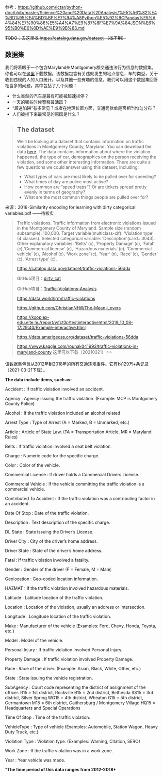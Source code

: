 参考：https://github.com/ictar/python-doc/blob/master/Science%20and%20Data%20Analysis/%E5%A6%82%E4%BD%95%E4%BD%BF%E7%94%A8Python%E5%92%8CPandas%E5%A4%84%E7%90%86%E5%A4%A7%E9%87%8F%E7%9A%84JSON%E6%95%B0%E6%8D%AE%E9%9B%86.md



~~TODO：去这里找 https://catalog.data.gov/dataset （找不到）~~



## 数据集

我们将着眼于一个包含Maryland州Montgomery郡交通违法行为信息的数据集。你也可以在[这里](https://catalog.data.gov/dataset/traffic-violations-56dda)下载数据。该数据包含有关违规发生的地点信息，车的类型，关于收到违规的人的人口统计，以及其他一些有趣的信息。我们可以用这个数据集回答相当多的问题，其中包括了几个问题：

- 什么类型的汽车是最有可能被超速拦停？
- 一天的哪些时候警察最活跃？
- “超速陷阱”有多常见？或者在地理位置方面，交通罚款单是否相当均匀分布？
- 人们被拦下来最常见的原因是什么？

> ## The dataset
>
> We’ll be looking at a dataset that contains information on traffic violations in Montgomery County, Maryland. You can download the data [here](https://catalog.data.gov/dataset/traffic-violations-56dda). The data contains information about where the violation happened, the type of car, demographics on the person receiving the violation, and some other interesting information. There are quite a few questions we could answer using this dataset, including:
>
> - What types of cars are most likely to be pulled over for speeding?
> - What times of day are police most active?
> - How common are “speed traps”? Or are tickets spread pretty evenly in terms of geography?
> - What are the most common things people are pulled over for?



来源：2018-Similarity encoding for learning with dirty categorical variables.pdf  ——待核实

> Traffic violations. Traffic information from electronic violations issued in the Montgomery County of Maryland. Sample size (random subsample): 100,000. Target variable(multiclass-clf): ‘Violation type’ (4 classes). Selected categorical variable: ‘Description’(card.: 3043). Other explanatory variables: ‘Belts’ (c), ‘Property Damage’ (c), ‘Fatal’ (c),‘Commercial license’ (c), ‘Hazardous materials’ (c), ‘Commercial vehicle’ (c), ‘Alcohol’(c), ‘Work zone’ (c), ‘Year’ (n), ‘Race’ (c), ‘Gender’ (c), ‘Arrest type’ (c).  
>
> https://catalog.data.gov/dataset/traffic-violations-56dda  



> GitHub项目：[dirty_cat](https://github.com/dirty-cat/dirty_cat/blob/master/dirty_cat/datasets/fetching.py)
>
> GitHub项目：[Traffic-Violations-Analysis](https://github.com/meliharici/Traffic-Violations-Analysis)
>
> https://data.world/jrm/traffic-violations
>
> https://github.com/ChristianNHill/The-Mean-Lovers
>
> https://kooplex-edu.elte.hu/report/wfct0p/testinteractivehtml/2019_10_08-17:29:40/Example-interactive.html
>
> https://data.amerigeoss.org/dataset/traffic-violations-56dda



> https://www.kaggle.com/rounak041993/traffic-violations-in-maryland-county  这里可以下载（20210321）⭐⭐

该数据集包含从2012年到2018年的所有交通违规事件。它有约129万+条记录（2021-03-21下载）。

**The data include items, such as:**

Accident : If traffic violation involved an accident.

Agency : Agency issuing the traffic violation. (Example: MCP is Montgomery County Police)

Alcohol : If the traffic violation included an alcohol related

Arrest Type : Type of Arrest (A = Marked, B = Unmarked, etc.)

Article : Article of State Law. (TA = Transportation Article, MR = Maryland Rules)

Belts : If traffic violation involved a seat belt violation.

Charge : Numeric code for the specific charge.

Color : Color of the vehicle.

Commercial License : If driver holds a Commercial Drivers License.

Commercial Vehicle : If the vehicle committing the traffic violation is a commercial vehicle.

Contributed To Accident : If the traffic violation was a contributing factor in an accident.

Date Of Stop : Date of the traffic violation.

Description : Text description of the specific charge.

DL State : State issuing the Driver’s License.

Driver City : City of the driver’s home address.

Driver State : State of the driver’s home address.

Fatal : If traffic violation involved a fatality.

Gender : Gender of the driver (F = Female, M = Male)

Geolocation : Geo-coded location information.

HAZMAT : If the traffic violation involved hazardous materials.

Latitude : Latitude location of the traffic violation.

Location : Location of the violation, usually an address or intersection.

Longitude : Longitude location of the traffic violation.

Make : Manufacturer of the vehicle (Examples: Ford, Chevy, Honda, Toyota, etc.)

Model : Model of the vehicle.

Personal Injury : If traffic violation involved Personal Injury.

Property Damage : If traffic violation involved Property Damage.

Race : Race of the driver. (Example: Asian, Black, White, Other, etc.)

State : State issuing the vehicle registration.

SubAgency : Court code representing the district of assignment of the officer. R15 = 1st district, Rockville B15 = 2nd
district, Bethesda SS15 = 3rd district, Silver Spring WG15 = 4th district, Wheaton G15 = 5th district, Germantown M15 = 6th district, Gaithersburg / Montgomery Village HQ15 = Headquarters and Special Operations

Time Of Stop : Time of the traffic violation.

VehicleType : Type of vehicle (Examples: Automobile, Station Wagon, Heavy Duty Truck, etc.)

Violation Type : Violation type. (Examples: Warning, Citation, SERO)

Work Zone : If the traffic violation was in a work zone.

Year : Year vehicle was made.

***The time period of this data ranges from 2012-2018\***